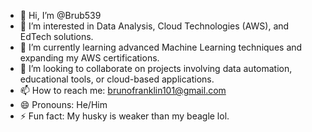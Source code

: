 - 👋 Hi, I’m @Brub539
- 👀 I’m interested in Data Analysis, Cloud Technologies (AWS), and EdTech solutions.
- 🌱 I’m currently learning advanced Machine Learning techniques and expanding my AWS certifications.
- 💞️ I’m looking to collaborate on projects involving data automation, educational tools, or cloud-based applications.
- 📫 How to reach me: brunofranklin101@gmail.com
- 😄 Pronouns: He/Him
- ⚡ Fun fact: My husky is weaker than my beagle lol.
